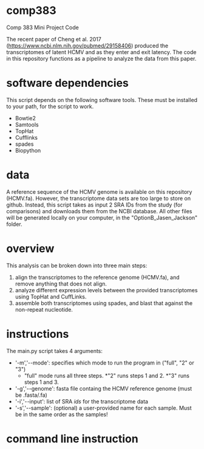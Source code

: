 # comp383
Comp 383 Mini Project Code

The recent paper of Cheng et al. 2017 (https://www.ncbi.nlm.nih.gov/pubmed/29158406) produced the transcriptomes of latent HCMV and as they enter and exit latency. The code in this repository functions as a pipeline to analyze the data from this paper. 

# software dependencies
This script depends on the following software tools. These must be installed to your path, for the script to work.
* Bowtie2
* Samtools
* TopHat
* Cufflinks
* spades
* Biopython

# data 
A reference sequence of the HCMV genome is available on this repository (HCMV.fa). However, the transcriptome data sets are too large to store on github. Instead, this script takes as input 2 SRA IDs from the study (for comparisons) and downloads them from the NCBI database. All other files will be generated locally on your computer, in the "OptionB_Jasen_Jackson" folder.

# overview
This analysis can be broken down into three main steps:
1. align the transcriptomes to the reference genome (HCMV.fa), and remove anything that does not align.
2. analyze different expression levels between the provided transcriptomes using TopHat and CuffLinks.
3. assemble both transcriptomes using spades, and blast that against the non-repeat nucleotide.

# instructions
The main.py script takes 4 arguments:
* '-m','--mode': specifies which mode to run the program in ("full", "2" or "3")
  * "full" mode runs all three steps. 
  *"2" runs steps 1 and 2.
  *"3" runs steps 1 and 3. 
*  '-g','--genome': fasta file containg the HCMV reference genome (must be .fasta/.fa)
*  '-i','--input': list of SRA *ids* for the transcriptome data
*  '-s','--sample': (optional) a user-provided name for each sample. Must be in the same order as the samples!

# command line instruction



